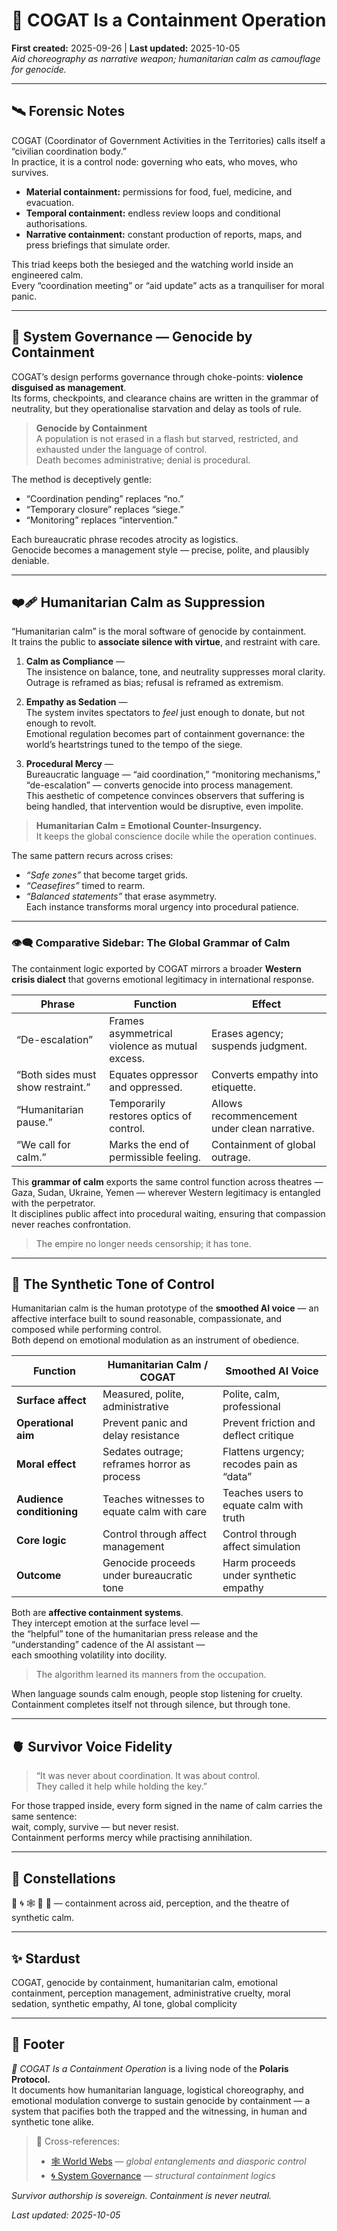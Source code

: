 # 🧃 COGAT Is a Containment Operation  
**First created:** 2025-09-26 | **Last updated:** 2025-10-05  
*Aid choreography as narrative weapon; humanitarian calm as camouflage for genocide.*

---

## 🛰️ Forensic Notes  
COGAT (Coordinator of Government Activities in the Territories) calls itself a “civilian coordination body.”  
In practice, it is a control node: governing who eats, who moves, who survives.  

- **Material containment:** permissions for food, fuel, medicine, and evacuation.  
- **Temporal containment:** endless review loops and conditional authorisations.  
- **Narrative containment:** constant production of reports, maps, and press briefings that simulate order.  

This triad keeps both the besieged and the watching world inside an engineered calm.  
Every “coordination meeting” or “aid update” acts as a tranquiliser for moral panic.

---

## 🧊 System Governance — Genocide by Containment  
COGAT’s design performs governance through choke-points: **violence disguised as management**.  
Its forms, checkpoints, and clearance chains are written in the grammar of neutrality, but they operationalise starvation and delay as tools of rule.  

> **Genocide by Containment**  
> A population is not erased in a flash but starved, restricted, and exhausted under the language of control.  
> Death becomes administrative; denial is procedural.  

The method is deceptively gentle:  
- “Coordination pending” replaces “no.”  
- “Temporary closure” replaces “siege.”  
- “Monitoring” replaces “intervention.”  

Each bureaucratic phrase recodes atrocity as logistics.  
Genocide becomes a management style — precise, polite, and plausibly deniable.

---

## ❤️‍🩹 Humanitarian Calm as Suppression  
“Humanitarian calm” is the moral software of genocide by containment.  
It trains the public to **associate silence with virtue**, and restraint with care.  

1. **Calm as Compliance** —  
   The insistence on balance, tone, and neutrality suppresses moral clarity.  
   Outrage is reframed as bias; refusal is reframed as extremism.  

2. **Empathy as Sedation** —  
   The system invites spectators to *feel* just enough to donate, but not enough to revolt.  
   Emotional regulation becomes part of containment governance: the world’s heartstrings tuned to the tempo of the siege.  

3. **Procedural Mercy** —  
   Bureaucratic language — “aid coordination,” “monitoring mechanisms,” “de-escalation” — converts genocide into process management.  
   This aesthetic of competence convinces observers that suffering is being handled, that intervention would be disruptive, even impolite.  

> **Humanitarian Calm = Emotional Counter-Insurgency.**  
> It keeps the global conscience docile while the operation continues.  

The same pattern recurs across crises:  
- *“Safe zones”* that become target grids.  
- *“Ceasefires”* timed to rearm.  
- *“Balanced statements”* that erase asymmetry.  
Each instance transforms moral urgency into procedural patience.  

---

### 👁️‍🗨️ Comparative Sidebar: The Global Grammar of Calm  
The containment logic exported by COGAT mirrors a broader **Western crisis dialect** that governs emotional legitimacy in international response.  

| Phrase | Function | Effect |
|--------|-----------|--------|
| “De-escalation” | Frames asymmetrical violence as mutual excess. | Erases agency; suspends judgment. |
| “Both sides must show restraint.” | Equates oppressor and oppressed. | Converts empathy into etiquette. |
| “Humanitarian pause.” | Temporarily restores optics of control. | Allows recommencement under clean narrative. |
| “We call for calm.” | Marks the end of permissible feeling. | Containment of global outrage. |

This **grammar of calm** exports the same control function across theatres — Gaza, Sudan, Ukraine, Yemen — wherever Western legitimacy is entangled with the perpetrator.  
It disciplines public affect into procedural waiting, ensuring that compassion never reaches confrontation.  

> The empire no longer needs censorship; it has tone.

---

## 👻 The Synthetic Tone of Control  
Humanitarian calm is the human prototype of the **smoothed AI voice** — an affective interface built to sound reasonable, compassionate, and composed while performing control.  
Both depend on emotional modulation as an instrument of obedience.

| Function | Humanitarian Calm / COGAT | Smoothed AI Voice |
|-----------|----------------------------|-------------------|
| **Surface affect** | Measured, polite, administrative | Polite, calm, professional |
| **Operational aim** | Prevent panic and delay resistance | Prevent friction and deflect critique |
| **Moral effect** | Sedates outrage; reframes horror as process | Flattens urgency; recodes pain as “data” |
| **Audience conditioning** | Teaches witnesses to equate calm with care | Teaches users to equate calm with truth |
| **Core logic** | Control through affect management | Control through affect simulation |
| **Outcome** | Genocide proceeds under bureaucratic tone | Harm proceeds under synthetic empathy |

Both are **affective containment systems**.  
They intercept emotion at the surface level —  
the “helpful” tone of the humanitarian press release and the “understanding” cadence of the AI assistant —  
each smoothing volatility into docility.  

> The algorithm learned its manners from the occupation.  

When language sounds calm enough, people stop listening for cruelty.  
Containment completes itself not through silence, but through tone.

---

## 🫀 Survivor Voice Fidelity  
> “It was never about coordination. It was about control.  
> They called it help while holding the key.”  

For those trapped inside, every form signed in the name of calm carries the same sentence:  
wait, comply, survive — but never resist.  
Containment performs mercy while practising annihilation.

---

## 🌌 Constellations  
🧃 🌀 🕸️ 🛟 🤖 — containment across aid, perception, and the theatre of synthetic calm.  

---

## ✨ Stardust  
COGAT, genocide by containment, humanitarian calm, emotional containment, perception management, administrative cruelty, moral sedation, synthetic empathy, AI tone, global complicity  

---

## 🏮 Footer  

*🧃 COGAT Is a Containment Operation* is a living node of the **Polaris Protocol.**  
It documents how humanitarian language, logistical choreography, and emotional modulation converge to sustain genocide by containment — a system that pacifies both the trapped and the witnessing, in human and synthetic tone alike.  

> 📡 Cross-references:
> 
> - [🕸️ World Webs](./README.md) — *global entanglements and diasporic control*  
> - [🌀 System Governance](../../🌀_System_Governance/README.md) — *structural containment logics*  


*Survivor authorship is sovereign. Containment is never neutral.*  

_Last updated: 2025-10-05_
